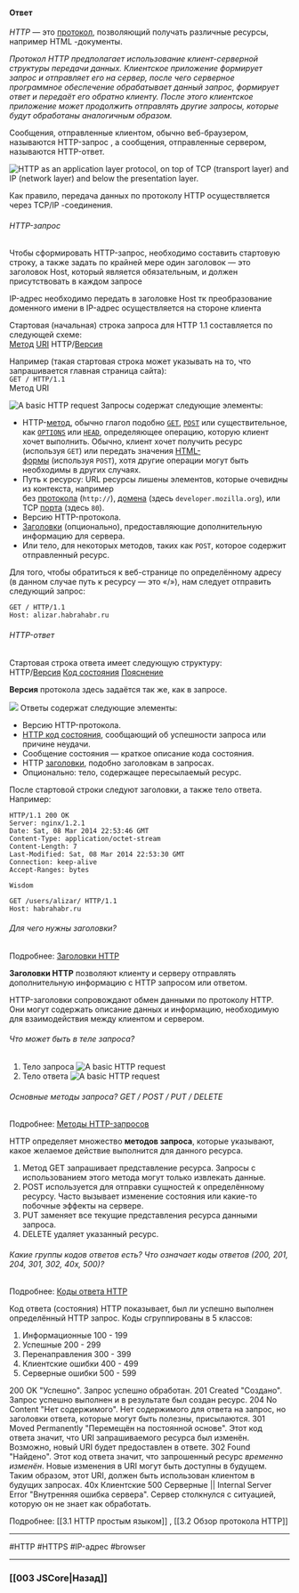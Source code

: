 #### Ответ

*HTTP* — это [протокол](https://developer.mozilla.org/ru/docs/Glossary/Protocol), позволяющий получать различные ресурсы, например HTML -документы. 

*Протокол HTTP предполагает использование клиент-серверной структуры передачи данных. Клиентское приложение формирует запрос и отправляет его на сервер, после чего серверное программное обеспечение обрабатывает данный запрос, формирует ответ и передаёт его обратно клиенту. После этого клиентское приложение может продолжить отправлять другие запросы, которые будут обработаны аналогичным образом.* 

Сообщения, отправленные клиентом, обычно веб-браузером, называются HTTP-запрос , а сообщения, отправленные сервером, называются HTTP-ответ.

![HTTP as an application layer protocol, on top of TCP (transport layer) and IP (network layer) and below the presentation layer.](https://developer.mozilla.org/en-US/docs/Web/HTTP/Overview/http-layers.png)

Как правило, передача данных по протоколу HTTP осуществляется через TCP/IP -соединения. 

###### HTTP-запрос

Чтобы сформировать HTTP-запрос, необходимо составить стартовую строку, а также задать по крайней мере один заголовок — это заголовок Host, который является обязательным, и должен присутствовать в каждом запросе

IP-адрес необходимо передать в заголовке Host тк преобразование доменного имени в IP-адрес осуществляется на стороне клиента

Стартовая (начальная) строка запроса для HTTP 1.1 составляется по следующей схеме:  
[Метод](https://habr.com/ru/post/215117/#method) [URI](https://habr.com/ru/post/215117/#uri) HTTP/[Версия](https://habr.com/ru/post/215117/#requestversion)  

Например (такая стартовая строка может указывать на то, что запрашивается главная страница сайта):  
`GET / HTTP/1.1`  
Метод URI 

![A basic HTTP request](https://developer.mozilla.org/en-US/docs/Web/HTTP/Overview/http_request.png)
Запросы содержат следующие элементы:

-   HTTP-[метод](https://developer.mozilla.org/ru/docs/Web/HTTP/Methods), обычно глагол подобно [`GET`](https://developer.mozilla.org/ru/docs/Web/HTTP/Methods/GET), [`POST`](https://developer.mozilla.org/ru/docs/Web/HTTP/Methods/POST) или существительное, как [`OPTIONS`](https://developer.mozilla.org/ru/docs/Web/HTTP/Methods/OPTIONS) или [`HEAD`](https://developer.mozilla.org/ru/docs/Web/HTTP/Methods/HEAD), определяющее операцию, которую клиент хочет выполнить. Обычно, клиент хочет получить ресурс (используя `GET`) или передать значения [HTML-формы](https://developer.mozilla.org/ru/docs/Learn/Forms) (используя `POST`), хотя другие операции могут быть необходимы в других случаях.
-   Путь к ресурсу: URL ресурсы лишены элементов, которые очевидны из контекста, например без [протокола](https://developer.mozilla.org/ru/docs/Glossary/Protocol) (`http://`), [домена](https://developer.mozilla.org/ru/docs/Glossary/Domain) (здесь `developer.mozilla.org`), или TCP [порта](https://developer.mozilla.org/ru/docs/Glossary/Port) (здесь `80`).
-   Версию HTTP-протокола.
-   [Заголовки](https://developer.mozilla.org/ru/docs/Web/HTTP/Headers) (опционально), предоставляющие дополнительную информацию для сервера.
-   Или тело, для некоторых методов, таких как `POST`, которое содержит отправленный ресурс.

Для того, чтобы обратиться к веб-странице по определённому адресу (в данном случае путь к ресурсу — это «/»), нам следует отправить следующий запрос:  
  
`GET / HTTP/1.1`  
`Host: alizar.habrahabr.ru`  

###### HTTP-ответ

Стартовая строка ответа имеет следующую структуру:  
HTTP/[Версия](https://habr.com/ru/post/215117/#responseversion) [Код состояния](https://habr.com/ru/post/215117/#statuscode) [Пояснение](https://habr.com/ru/post/215117/#reasonphrase)  
  
**Версия** протокола здесь задаётся так же, как в запросе.  

![](https://developer.mozilla.org/en-US/docs/Web/HTTP/Overview/http_response.png)
Ответы содержат следующие элементы:

-   Версию HTTP-протокола.
-   [HTTP код состояния](https://developer.mozilla.org/ru/docs/Web/HTTP/Status), сообщающий об успешности запроса или причине неудачи.
-   Сообщение состояния — краткое описание кода состояния.
-   HTTP [заголовки](https://developer.mozilla.org/ru/docs/Web/HTTP/Headers), подобно заголовкам в запросах.
-   Опционально: тело, содержащее пересылаемый ресурс.

После стартовой строки следуют заголовки, а также тело ответа. Например:  
  
```
HTTP/1.1 200 OK
Server: nginx/1.2.1
Date: Sat, 08 Mar 2014 22:53:46 GMT
Content-Type: application/octet-stream
Content-Length: 7
Last-Modified: Sat, 08 Mar 2014 22:53:30 GMT
Connection: keep-alive
Accept-Ranges: bytes

Wisdom
```

`GET /users/alizar/ HTTP/1.1`  
`Host: habrahabr.ru`  

###### Для чего нужны заголовки?  
Подробнее: [Заголовки HTTP](https://developer.mozilla.org/ru/docs/Web/HTTP/Headers)

**Заголовки HTTP** позволяют клиенту и серверу отправлять дополнительную информацию с HTTP запросом или ответом. 

HTTP-заголовки сопровождают обмен данными по протоколу HTTP. 
Они могут содержать описание данных и информацию, необходимую для взаимодействия между клиентом и сервером.

###### Что может быть в теле запроса?  

1. Тело запроса
![A basic HTTP request](https://developer.mozilla.org/en-US/docs/Web/HTTP/Overview/http_request.png)
2. Тело ответа
![A basic HTTP request](https://developer.mozilla.org/en-US/docs/Web/HTTP/Overview/http_request.png)
###### Основные методы запроса? GET / POST / PUT / DELETE  
Подробнее: [Методы HTTP-запросов](https://developer.mozilla.org/ru/docs/Web/HTTP/Methods)

HTTP определяет множество **методов запроса**, которые указывают, какое желаемое действие выполнится для данного ресурса.

1. Метод GET запрашивает представление ресурса. Запросы с использованием этого метода могут только извлекать данные.
2. POST используется для отправки сущностей к определённому ресурсу. Часто вызывает изменение состояния или какие-то побочные эффекты на сервере.
3. PUT заменяет все текущие представления ресурса данными запроса.
4. DELETE удаляет указанный ресурс.

###### Какие группы кодов ответов есть? Что означает коды ответов (200, 201, 204, 301, 302, 40х, 500)?  
Подробнее: [Коды ответа HTTP](https://developer.mozilla.org/ru/docs/Web/HTTP/Status)

Код ответа (состояния) HTTP показывает, был ли успешно выполнен определённый HTTP запрос. Коды сгруппированы в 5 классов:
1.  Информационные 100 - 199
2.  Успешные 200 - 299
3.  Перенаправления 300 - 399
4.  Клиентские ошибки 400 - 499
5.  Серверные ошибки 500 - 599

200 OK "Успешно". Запрос успешно обработан.
201 Created  "Создано". Запрос успешно выполнен и в результате был создан ресурс.
204 No Content  "Нет содержимого". Нет содержимого для ответа на запрос, но заголовки ответа, которые могут быть полезны, присылаются.
301 Moved Permanently  "Перемещён на постоянной основе". Этот код ответа значит, что URI запрашиваемого ресурса был изменён. Возможно, новый URI будет предоставлен в ответе.
302 Found  "Найдено". Этот код ответа значит, что запрошенный ресурс _временно изменён_. Новые изменения в URI могут быть доступны в будущем. Таким образом, этот URI, должен быть использован клиентом в будущих запросах.
40x Клиентские
500 Серверные || Internal Server Error  "Внутренняя ошибка сервера". Сервер столкнулся с ситуацией, которую он не знает как обработать.

Подробнее: [[3.1 HTTP простым языком]] , [[3.2 Обзор протокола HTTP]]

___
 #HTTP #HTTPS #IP-адрес #browser

___

### [[003 JSCore|Назад]]